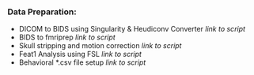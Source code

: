 
### Data Preparation:  
- DICOM to BIDS using Singularity & Heudiconv Converter *link to script*  
- BIDS to fmriprep *link to script*  
- Skull stripping and motion correction *link to script* 
- Feat1 Analysis using FSL *link to script*
- Behavioral *.csv file setup *link to script*
